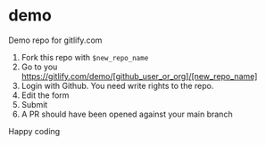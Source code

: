 # demo
Demo repo for gitlify.com

1. Fork this repo with `$new_repo_name`
2. Go to you https://gitlify.com/demo/[github_user_or_org]/[new_repo_name]
3. Login with Github. You need write rights to the repo.
4. Edit the form
5. Submit
6. A PR should have been opened against your main branch

Happy coding

